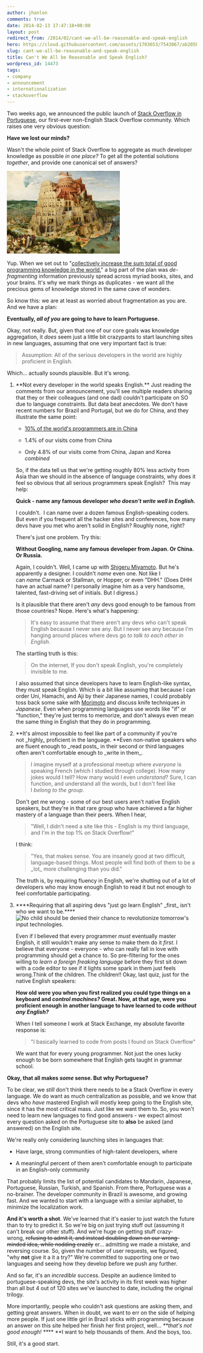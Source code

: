 ```yaml
---
author: jhanlon
comments: true
date: 2014-02-13 17:47:18+00:00
layout: post
redirect_from: /2014/02/cant-we-all-be-reasonable-and-speak-english
hero: https://cloud.githubusercontent.com/assets/1703653/7543067/ab205bb8-f58f-11e4-8820-18f05ed3cd37.jpg
slug: cant-we-all-be-reasonable-and-speak-english
title: Can't We All be Reasonable and Speak English?
wordpress_id: 14473
tags:
- company
- announcement
- internationalization
- stackoverflow
---
```


Two weeks ago, we announced the public launch of [Stack Overflow in Portuguese](http://pt.stackoverflow.com), our first-ever non-English Stack Overflow community. Which raises one very obvious question:

**Have we lost our minds?**

Wasn't the whole point of Stack Overflow to aggregate as much developer knowledge as possible _in one place?_ To get all the potential solutions _together_, and provide one canonical set of answers?

<img src="/images/wordpress/800px-Pieter_Bruegel_the_Elder_-_The_Tower_of_Babel_Vienna_-_Google_Art_Project_-_edited-300x219.jpg" alt="We are aware that, 'Let's all try speaking speaking different languages!' hasn't always worked out for the best.">

Yup. When we set out to "[collectively increase the sum total of good programming knowledge in the world](http://www.codinghorror.com/blog/2008/04/introducing-stackoverflow-com.html)," a big part of the plan was _de-fragmenting_ information previously spread across myriad books, sites, and your brains. It's why we mark things as duplicates - we want all the precious gems of knowledge stored in the same cave of wonders.

So know this: we are at least as worried about fragmentation as you are. And we have a plan:

**Eventually, *all of you* are going to have to learn Portuguese.**

Okay, not really. But, given that one of our core goals was knowledge aggregation, it _does_ seem just a little bit crazypants to start launching sites in new languages, assuming that one very important fact is true:


<blockquote>Assumption: All of the serious developers in the world are highly proficient in English.</blockquote>

Which... actually sounds plausible. But it's wrong.

<ol>	
<li>
**Not every developer in the world speaks English.** Just reading the comments from our announcement, you'll see multiple readers sharing that they or their colleagues (and one dad) couldn't participate on SO due to language constraints. But data beat anecdotes. We don't have recent numbers for Brazil and Portugal, but we do for China, and they illustrate the same point:
	
* [10% of the world's programmers are in China](http://www.drdobbs.com/tools/planet-earth-has-185-million-developers/240165016)

* 1.4% of our visits come from China

* Only 4.8% of our visits come from China, Japan and Korea _combined_


So, if the data tell us that we're getting roughly 80% less activity from Asia than we should in the absence of language constraints, why does it feel so obvious that all serious programmers speak English?  This may help:

**Quick - name any famous developer _who doesn't write well in English._**

I couldn't.  I can name over a dozen famous English-speaking coders. But even if you frequent all the hacker sites and conferences, how many devs have you met who aren't solid in English? Roughly none, right?

There's just one problem. Try this:

**Without Googling, name any famous developer from Japan. Or China. Or Russia.**

Again, I couldn't. Well, I came up with [Shigeru Miyamoto](http://en.wikipedia.org/wiki/Shigeru_Miyamoto). But he's apparently a designer. I couldn't _name_ even one. Not like I can _name_ Carmack or Stallman, or Hopper, or even "DHH." (Does DHH have an actual name? I personally imagine him as a very handsome, talented, fast-driving set of initials. But I digress.)

Is it plausible that there aren't *any* devs good enough to be famous from those countries? Nope. Here's what's happening:

<blockquote>It's easy to assume that there aren't any devs who can't speak English because I never see any. But I never see any because I'm hanging around places where devs go <em>to talk to each other in English</em>.</blockquote>


The startling truth is this:


<blockquote>On the internet, If you don't speak English, you're completely invisible to me.</blockquote>


I also assumed that since developers have to learn English-like syntax, they must speak English. Which is a bit like assuming that because I can order Uni, Hamachi, and Aji by their Japanese names, I could probably toss back some sake with [Morimoto](http://en.wikipedia.org/wiki/Masaharu_Morimoto) and discuss knife techniques _in Japanese_. Even when programming languages use words like "if" or "function," they're just terms to memorize, and don't always even mean the same thing in English that they do in programming.
</li>
<li>
**It's almost impossible to feel like part of a community if you're not _highly_ proficient in the language. **Even non-native speakers who are fluent enough to _read posts_ in their second or third languages often aren't comfortable enough to _write in them_.


<blockquote>I imagine myself at a professional meetup where <em>everyone</em> is speaking French (which I studied through college). How many jokes would I tell? How many would I even <em>understand</em>? Sure, I can function, and understand all the words, but I don't feel like I <em>belong to the group</em>.</blockquote>


Don't get me wrong - some of our best users aren't native English speakers, but they're in that rare group who have achieved a far higher mastery of a language than their peers. When I hear,


<blockquote>"Well, I didn't need a site like this - English is my third language, and I'm in the top 1% on Stack Overflow!"</blockquote>


I think:


<blockquote>"Yes, that makes sense. You are insanely good at two difficult, language-based things. Most people will find both of them to be a _lot_ more challenging than you did."</blockquote>


The truth is, by requiring fluency in English, we're shutting out of a lot of developers who may know enough English to read it but not enough to feel comfortable participating.
</li>
<li>
****Requiring that all aspiring devs "just go learn English" _first_ isn't who we want to be.****

<img src="/images/wordpress/Griff3-300x215.jpg)](/images/wordpress/Griff3.jpg" alt="No child should be denied their chance to revolutionize tomorrow's input technologies.">

Even if I believed that every programmer _must_ eventually master English, it still wouldn't make any sense to make them do it _first_. I believe that everyone - everyone - who can really fall in love with programming should get a chance to. So pre-filtering for the ones willing to _learn a foreign freaking language_ before they first sit down with a code editor to see if it lights some spark in them just feels wrong.Think of the children. The children!! Okay, last quiz, just for the native English speakers:

**How old were you when you first realized you could type things on a keyboard and _control machines?_ Great. Now, at that age, were you proficient enough in another language to have learned to code _without any English?_**

When I tell someone I work at Stack Exchange, my absolute favorite response is:


<blockquote>"I basically learned to code from posts I found on Stack Overflow"</blockquote>


We want that for every young programmer. Not just the ones lucky enough to be born somewhere that English gets taught in grammar school.
</li>
</ol>

**Okay, that all makes _some_ sense. But why Portuguese?**

To be clear, we _still_ don't think there needs to be a Stack Overflow in every language. We do want as much centralization as possible, and we know that devs who _have_ mastered English will mostly keep going to the English site, since it has the most critical mass. Just like we want them to. So, you won't need to learn new languages to find good answers - we expect almost every question asked on the Portuguese site to **also** be asked (and answered) on the English site.

We're really only considering launching sites in languages that:
	
  * Have large, strong communities of high-talent developers, where
	
  * A meaningful percent of them aren't comfortable enough to participate in an English-only community


That probably limits the list of potential candidates to Mandarin, Japanese, Portuguese, Russian, Turkish, and Spanish. From there, Portuguese was a no-brainer. The developer community in Brazil is awesome, and growing fast. And we wanted to start with a language with a similar alphabet, to minimize the localization work.

**And it's worth a shot**. We've learned that it's easier to just watch the future than to try to predict it. So we're big on just trying stuff out (assuming it can't break our other stuff). And we're huge on getting stuff crazy-wrong, <del>refusing to admit it, and instead doubling down on our wrong-minded idea, while nodding crazily</del> er... admitting we made a mistake, and reversing course. So, given the number of user requests, we figured, "why **not** give it a it a try?" We're committed to supporting one or two languages and seeing how they develop before we push any further.

And so far, it's an _incredible_ success. Despite an audience limited to portuguese-speaking devs, the site's activity in its first week was higher than all but 4 out of 120 sites we've launched to date, including the original trilogy.

More importantly, people who couldn't ask questions are asking them, and getting great answers. When in doubt, we want to err on the side of helping more people. If just one little girl in Brazil sticks with programming because an answer on this site helped her finish her first project, well... _**that's not good enough! **_** **I want to help thousands of them. And the boys, too.

Still, it's a good start.
